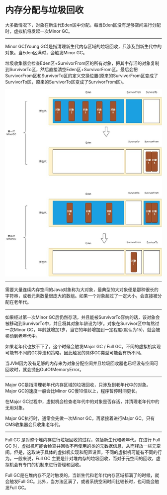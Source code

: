 # 内存分配与垃圾回收

大多数情况下，对象在新生代Eden区中分配。每当Eden区没有足够空间进行分配时，虚拟机将发起一次Minor GC。

---

Minor GC(Young GC)是指清理新生代内存区域的垃圾回收，只涉及到新生代中的对象。当Eden区满时，会触发Minor GC。

垃圾收集器会检查Eden区+SurvivorFrom区的所有对象，把其中存活的对象复制到SurvivorTo区，然后直接清空Eden区+SurvivorFrom区。最后会把SurvivorFrom区和SurvivorTo区的定义交换位置(原来的SurvivorFrom区变成了SurvivorTo区，原来的SurvivorTo区变成了SurvivorFrom区)。

![](./img/minorgc.jpg)

---

需要大量连续内存空间的Java对象称为大对象，最典型的大对象便是那种很长的字符串，或者元素数量很庞大的数组。如果一个对象超过了一定大小，会直接被分配在老年代。

---

如果经过第一次Minor GC后仍然存活，并且能被SurvivorTo容纳的话，该对象会被移动到SurvivorTo中，并且将其对象年龄设为1岁。对象在Survivor区中每熬过一次Minor GC，年龄就增加1岁，当它的年龄增加到一定程度(默认为15)，就会被移动到老年代中。

如果老年代也放不下了，这个时候会触发Major GC / Full GC。不同的虚拟机实现可能有不同的GC算法和策略，因此触发的具体GC类型可能会有所不同。

当JVM因为没有足够的内存来为对象分配空间并且垃圾回收器也已经没有空间可回收时，就会抛出OutOfMemoryError。

---

Major GC是指清理老年代内存区域的垃圾回收，只涉及到老年代中的对象。Major GC的速度一般会比Minor GC慢10倍以上，程序暂停时间更长。

在Major GC过程中，虚拟机会检查老年代中的对象是否存活，并清理老年代中的无用对象。

Major GC执行时，通常会先做一次Minor GC，再紧接着进行Major GC。只有CMS收集器会只收集老年代。

---

Full GC 是对整个堆内存进行垃圾回收的过程，包括新生代和老年代。在进行 Full GC 时，虚拟机可能会检查并回收不再使用的类的元数据信息，从而释放一些元空间。但是，这取决于具体的虚拟机实现和配置设置，不同的虚拟机可能有不同的行为。一般来说，Full GC 主要是针对堆内存的垃圾回收，而对于元空间的回收，虚拟机会有专门的机制来进行管理和回收。

Full GC是在堆内存不足时触发的，当新生代和老年代内存区域都满了的时候，就会触发Full GC。此外，当方法区满了，或者系统空闲时间比较长时，也可能会触发Full GC。
